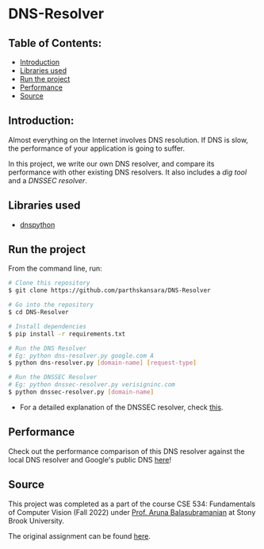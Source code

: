 # DNS-Resolver

## Table of Contents:
* [Introduction](#introduction)
* [Libraries used](#libraries-used)
* [Run the project](#run-the-project)
* [Performance](#performance)
* [Source](#source)

## Introduction:
Almost everything on the Internet involves DNS resolution. If DNS is slow, the
performance of your application is going to suffer.

In this project, we write our own DNS resolver, and compare its performance with other existing DNS resolvers. It also includes a *dig tool* and a *DNSSEC resolver*.

## Libraries used
* [dnspython](https://pypi.org/project/dnspython/)

## Run the project

From the command line, run:


```bash
# Clone this repository
$ git clone https://github.com/parthskansara/DNS-Resolver

# Go into the repository
$ cd DNS-Resolver

# Install dependencies
$ pip install -r requirements.txt

# Run the DNS Resolver
# Eg: python dns-resolver.py google.com A
$ python dns-resolver.py [domain-name] [request-type]

# Run the DNSSEC Resolver
# Eg: python dnssec-resolver.py verisigninc.com
$ python dnssec-resolver.py [domain-name]

```
* For a detailed explanation of the DNSSEC resolver, check [this]().


## Performance
Check out the performance comparison of this DNS resolver against the local DNS resolver and Google's public DNS [here]()!

## Source
This project was completed as a part of the course CSE 534: Fundamentals of Computer Vision (Fall 2022) under [Prof. Aruna Balasubramanian](https://www.cs.stonybrook.edu/people/faculty/ArunaBalasubramanian) at Stony Brook University.


The original assignment can be found [here](https://drive.google.com/file/d/1_DbFCx03tswdxjzVQf_-hGMb6fFczmvz/view?usp=sharing).
